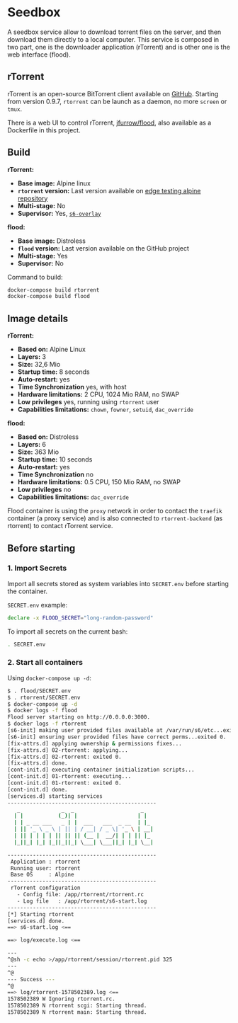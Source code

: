 # Seedbox

A seedbox service allow to download torrent files on the server, and then download them directly to a local computer.
This service is composed in two part, one is the downloader application (rTorrent) and is other one is the web interface (flood).


## rTorrent

rTorrent is an open-source BitTorrent client available on [GitHub](https://github.com/rakshasa/rtorrent/).
Starting from version 0.9.7, `rtorrent` can be launch as a daemon, no more `screen` or `tmux`.

There is a web UI to control rTorrent, [jfurrow/flood](https://github.com/jfurrow/flood), also available as a Dockerfile in this project.


## Build

**rTorrent:**

* **Base image:** Alpine linux
* **`rtorrent` version:** Last version available on [edge testing alpine repository](http://dl-cdn.alpinelinux.org/alpine/edge/main)
* **Multi-stage:** No
* **Supervisor:** Yes, [`s6-overlay`](https://github.com/just-containers/s6-overlay#goals)


**flood:**

* **Base image:** Distroless
* **`flood` version:** Last version available on the GitHub project
* **Multi-stage:** Yes
* **Supervisor:** No


Command to build:

```bash
docker-compose build rtorrent
docker-compose build flood
```


## Image details

**rTorrent:**

* **Based on:** Alpine Linux
* **Layers:** 3
* **Size:** 32,6 Mio
* **Startup time:** 8 seconds
* **Auto-restart:** yes
* **Time Synchronization** yes, with host
* **Hardware limitations:** 2 CPU, 1024 Mio RAM, no SWAP
* **Low privileges** yes, running using `rtorrent` user
* **Capabilities limitations:** `chown`, `fowner`, `setuid`, `dac_override`


**flood:**

* **Based on:** Distroless
* **Layers:** 6
* **Size:** 363 Mio
* **Startup time:** 10 seconds
* **Auto-restart:** yes
* **Time Synchronization** no
* **Hardware limitations:** 0.5 CPU, 150 Mio RAM, no SWAP
* **Low privileges** no
* **Capabilities limitations:** `dac_override`

Flood container is using the `proxy` network in order to contact the `traefik` container (a proxy service) and is also connected to `rtorrent-backend` (as rtorrent) to contact rTorrent service.


## Before starting

### 1. Import Secrets
Import all secrets stored as system variables into `SECRET.env` before starting the container.

`SECRET.env` example:

```bash
declare -x FLOOD_SECRET="long-random-password"
```

To import all secrets on the current bash:

```bash
. SECRET.env
```


### 2. Start all containers

Using `docker-compose up -d`:

```bash
$ . flood/SECRET.env
$ . rtorrent/SECRET.env
$ docker-compose up -d 
$ docker logs -f flood
Flood server starting on http://0.0.0.0:3000.
$ docker logs -f rtorrent
[s6-init] making user provided files available at /var/run/s6/etc...exited 0.
[s6-init] ensuring user provided files have correct perms...exited 0.
[fix-attrs.d] applying ownership & permissions fixes...
[fix-attrs.d] 02-rtorrent: applying...
[fix-attrs.d] 02-rtorrent: exited 0.
[fix-attrs.d] done.
[cont-init.d] executing container initialization scripts...
[cont-init.d] 01-rtorrent: executing...
[cont-init.d] 01-rtorrent: exited 0.
[cont-init.d] done.
[services.d] starting services
-----------------------------------------------
   _             _  _                     _
  | |           (_)| |                   | |
  | | _ __ ___   _ | |  ___   ___  _ __  | |_
  | || '_ \ _ \ | || | / __| / _ \| '_ \ | __|
  | || | | | | || || || (__ |  __/| | | || |_
  |_||_| |_| |_||_||_| \___| \___||_| |_| \__|

-----------------------------------------------
 Application : rtorrent
 Running user: rtorrent
 Base OS     : Alpine
-----------------------------------------------
 rTorrent configuration
   - Config file: /app/rtorrent/rtorrent.rc
   - Log file   : /app/rtorrent/s6-start.log
-----------------------------------------------
[*] Starting rtorrent
[services.d] done.
==> s6-start.log <==

==> log/execute.log <==

---
^@sh -c echo >/app/rtorrent/session/rtorrent.pid 325
---
^@
--- Success ---
^@
==> log/rtorrent-1578502389.log <==
1578502389 W Ignoring rtorrent.rc.
1578502389 N rtorrent scgi: Starting thread.
1578502389 N rtorrent main: Starting thread.
```
